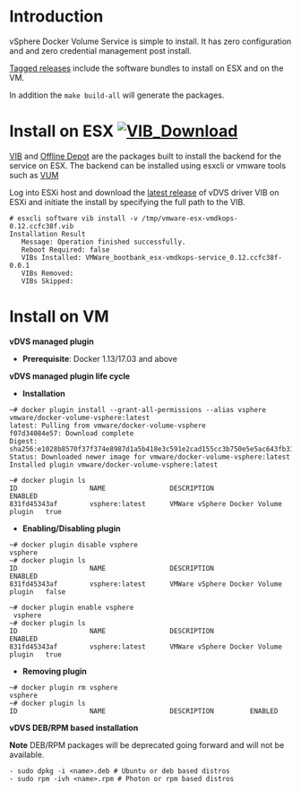 # Introduction

vSphere Docker Volume Service is simple to install. It has zero configuration and and zero credential management post install.

[Tagged releases](https://github.com/vmware/docker-volume-vsphere/releases) include the software bundles to install on ESX and on the VM.

In addition the ```make build-all``` will generate the packages.

# Install on ESX [![VIB_Download](https://api.bintray.com/packages/vmware/vDVS/VIB/images/download.svg)](https://bintray.com/vmware/vDVS/VIB/_latestVersion)

[VIB](http://blogs.vmware.com/vsphere/2011/09/whats-in-a-vib.html) and [Offline Depot](https://pubs.vmware.com/vsphere-60/index.jsp#com.vmware.vsphere.install.doc/GUID-29491174-238E-4708-A78F-8FE95156D6A3.html?resultof=%2522%256f%2566%2566%256c%2569%256e%2565%2522%2520%2522%256f%2566%2566%256c%2569%256e%2522%2520%2522%2564%2565%2570%256f%2574%2522%2520) are the packages built to install the backend for the service on ESX. The backend can be installed using esxcli or vmware tools such as [VUM](http://pubs.vmware.com/vsphere-60/topic/com.vmware.ICbase/PDF/vsphere-update-manager-601-install-administration-guide.pdf)

Log into ESXi host and download the [latest release](https://bintray.com/vmware/vDVS/VIB/_latestVersion) of vDVS driver VIB on ESXi and initiate the install by specifying the full path to the VIB.

```
# esxcli software vib install -v /tmp/vmware-esx-vmdkops-0.12.ccfc38f.vib
Installation Result
   Message: Operation finished successfully.
   Reboot Required: false
   VIBs Installed: VMWare_bootbank_esx-vmdkops-service_0.12.ccfc38f-0.0.1
   VIBs Removed:
   VIBs Skipped:
```

# Install on VM

**vDVS managed plugin**
* **Prerequisite**: Docker 1.13/17.03 and above

**vDVS managed plugin life cycle**

* **Installation**
```
~# docker plugin install --grant-all-permissions --alias vsphere vmware/docker-volume-vsphere:latest
latest: Pulling from vmware/docker-volume-vsphere
f07d34084e57: Download complete
Digest: sha256:e1028b8570f37f374e8987d1a5b418e3c591e2cad155cc3b750e5e5ac643fb31
Status: Downloaded newer image for vmware/docker-volume-vsphere:latest
Installed plugin vmware/docker-volume-vsphere:latest

~# docker plugin ls
ID                  NAME                DESCRIPTION                           ENABLED
831fd45343af        vsphere:latest      VMWare vSphere Docker Volume plugin   true
```

* **Enabling/Disabling plugin**

```
~# docker plugin disable vsphere
vsphere
~# docker plugin ls
ID                  NAME                DESCRIPTION                           ENABLED
831fd45343af        vsphere:latest      VMWare vSphere Docker Volume plugin   false

~# docker plugin enable vsphere
 vsphere
~# docker plugin ls
ID                  NAME                DESCRIPTION                           ENABLED
831fd45343af        vsphere:latest      VMWare vSphere Docker Volume plugin   true
```

* **Removing plugin**

```
~# docker plugin rm vsphere
vsphere
~# docker plugin ls
ID                  NAME                DESCRIPTION         ENABLED
```

**vDVS DEB/RPM based installation**

**Note** DEB/RPM packages will be deprecated going forward and will not be available.

```
- sudo dpkg -i <name>.deb # Ubuntu or deb based distros
- sudo rpm -ivh <name>.rpm # Photon or rpm based distros
```